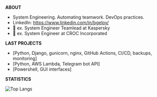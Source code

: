 **ABOUT**  
- System Engineering. Automating teamwork. DevOps practices.
- LinkedIn: https://www.linkedin.com/in/bgelov/
- 🔭 ex. System Engineer Teamlead at Kaspersky
- 🔭 ex. System Engineer at CROC Incorporated

**LAST PROJECTS**
- [Python, Django, gunicorn, nginx, GitHub Actions, CI/CD, backups, monitoring]
- [Python, AWS Lambda, Telegram bot API]
- [Powershell, GUI interfaces]

**STATISTICS**


![Top Langs](https://github-readme-stats.vercel.app/api/top-langs/?username=bgelov&layout=compact)

